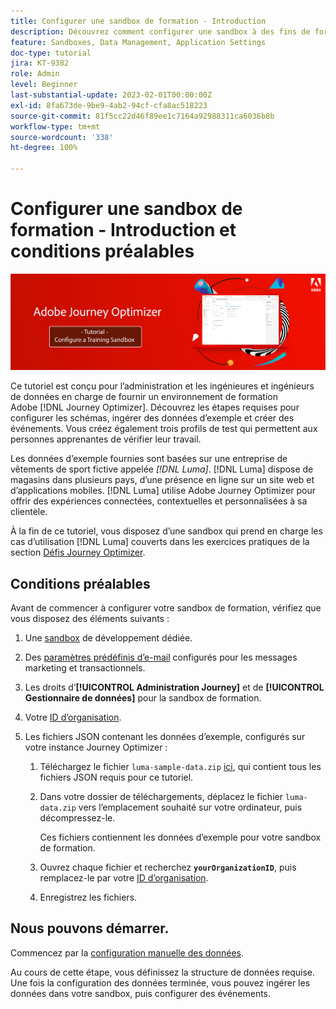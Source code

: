 ```yaml
---
title: Configurer une sandbox de formation - Introduction
description: Découvrez comment configurer une sandbox à des fins de formation. Suivez les étapes requises pour configurer les schémas, ingérer des données d’exemple et créer des événements.
feature: Sandboxes, Data Management, Application Settings
doc-type: tutorial
jira: KT-9382
role: Admin
level: Beginner
last-substantial-update: 2023-02-01T00:00:00Z
exl-id: 8fa673de-9be9-4ab2-94cf-cfa8ac518223
source-git-commit: 81f5cc22d46f89ee1c7164a92988311ca6036b8b
workflow-type: tm+mt
source-wordcount: '338'
ht-degree: 100%

---
```


# Configurer une sandbox de formation - Introduction et conditions préalables

![Tutoriel sur la bannière - Configuration d’une sandbox de formation.](./assets/ajo-banner-configure-training-sandbox.png)

Ce tutoriel est conçu pour l’administration et les ingénieures et ingénieurs de données en charge de fournir un environnement de formation Adobe [!DNL Journey Optimizer]. Découvrez les étapes requises pour configurer les schémas, ingérer des données d’exemple et créer des événements. Vous créez également trois profils de test qui permettent aux personnes apprenantes de vérifier leur travail.

Les données d’exemple fournies sont basées sur une entreprise de vêtements de sport fictive appelée _[!DNL Luma]_. [!DNL Luma] dispose de magasins dans plusieurs pays, d’une présence en ligne sur un site web et d’applications mobiles. [!DNL Luma] utilise Adobe Journey Optimizer pour offrir des expériences connectées, contextuelles et personnalisées à sa clientèle.

À la fin de ce tutoriel, vous disposez d’une sandbox qui prend en charge les cas d’utilisation [!DNL Luma] couverts dans les exercices pratiques de la section [Défis Journey Optimizer](/help/challenges/introduction-and-prerequisites.md).

## Conditions préalables

Avant de commencer à configurer votre sandbox de formation, vérifiez que vous disposez des éléments suivants :

1. Une [sandbox](https://experienceleague.adobe.com/docs/journey-optimizer-learn/tutorials/access-control/create-and-manage-sandboxes.html?lang=fr) de développement dédiée.

1. Des [paramètres prédéfinis d’e-mail](https://experienceleague.adobe.com/docs/journey-optimizer-learn/tutorials/configuration/channel-configuration/set-up-email-channel.html?lang=fr) configurés pour les messages marketing et transactionnels.

1. Les droits d’**[!UICONTROL Administration Journey]** et de **[!UICONTROL Gestionnaire de données]** pour la sandbox de formation.

1. Votre [ID d’organisation](https://experienceleague.adobe.com/docs/core-services/interface/administration/organizations.html?lang=fr).

1. Les fichiers JSON contenant les données d’exemple, configurés sur votre instance Journey Optimizer :

   1. Téléchargez le fichier `luma-sample-data.zip` [ici](/help/tutorial-configure-a-training-sandbox/assets/luma-data/luma-sample-data.zip), qui contient tous les fichiers JSON requis pour ce tutoriel.

   1. Dans votre dossier de téléchargements, déplacez le fichier `luma-data.zip` vers l’emplacement souhaité sur votre ordinateur, puis décompressez-le.

      Ces fichiers contiennent les données d’exemple pour votre sandbox de formation.

   1. Ouvrez chaque fichier et recherchez **`yourOrganizationID`**, puis remplacez-le par votre [ID d’organisation](https://experienceleague.adobe.com/docs/core-services/interface/administration/organizations.html?lang=fr).

   1. Enregistrez les fichiers.

## Nous pouvons démarrer.

Commencez par la [configuration manuelle des données](/help/tutorial-configure-a-training-sandbox/manual-data-set-up.md).

Au cours de cette étape, vous définissez la structure de données requise. Une fois la configuration des données terminée, vous pouvez ingérer les données dans votre sandbox, puis configurer des événements.
